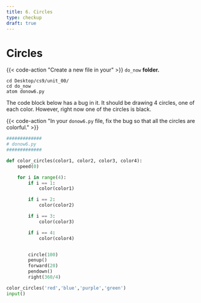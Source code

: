 ```yaml
---
title: 6. Circles
type: checkup
draft: true
---
```


# Circles

{{< code-action "Create a new file in your" >}} `do_now` **folder.**
```shell
cd Desktop/cs9/unit_00/
cd do_now
atom donow6.py
```
 The code block below has a bug in it. It should be drawing 4 circles, one of each color. However, right now one of the circles is black.

{{< code-action "In your `donow6.py` file, fix the bug so that all the circles are colorful." >}}



```python
#############
# donow6.py
#############

def color_circles(color1, color2, color3, color4):
    speed(0)

    for i in range(4):
        if i == 1:
            color(color1)

        if i == 2:
            color(color2)

        if i == 3:
            color(color3)

        if i == 4:
            color(color4)


        circle(100)
        penup()
        forward(20)
        pendown()
        right(360/4)

color_circles('red','blue','purple','green')
input()


```
